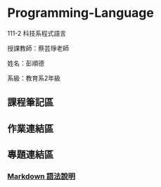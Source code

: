 # Programming-Language
111-2 科技系程式語言

授課教師：蔡芸琤老師 

姓名：彭順德 

系級：教育系2年級 

## 課程筆記區


## 作業連結區


## 專題連結區

### [Markdown 語法說明](https://markdown.tw/)
